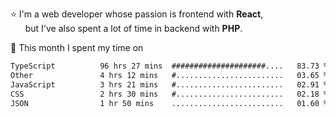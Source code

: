 ⭐ I'm a web developer whose passion is frontend with <b>React</b>,<br/>
&nbsp; &nbsp; &nbsp; but I've also spent a lot of time in backend with <b>PHP</b>.

📅 This month I spent my time on

<!--START_SECTION:waka-->

```txt
TypeScript          96 hrs 27 mins  #####################....   83.73 %
Other               4 hrs 12 mins   #........................   03.65 %
JavaScript          3 hrs 21 mins   #........................   02.91 %
CSS                 2 hrs 30 mins   #........................   02.18 %
JSON                1 hr 50 mins    .........................   01.60 %
```

<!--END_SECTION:waka-->
